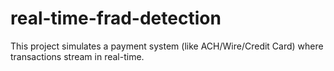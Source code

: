 # real-time-frad-detection
This project simulates a payment system (like ACH/Wire/Credit Card) where transactions stream in real-time.
